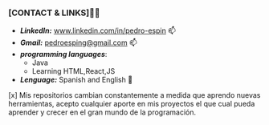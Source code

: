 ### [CONTACT & LINKS]👋✨

- __*LinkedIn:*__<link> www.linkedin.com/in/pedro-espin 📫
- __*Gmail:*__ <link> pedroesping@gmail.com 📫
- __*programming languages*__:
    - Java
    - Learning HTML,React,JS
- __*Lenguage:*__ Spanish and English 💬

[x]  Mis repositorios cambian constantemente a medida que aprendo nuevas herramientas, acepto cualquier aporte en mis proyectos el que cual pueda aprender y crecer en el gran mundo de la programación.

